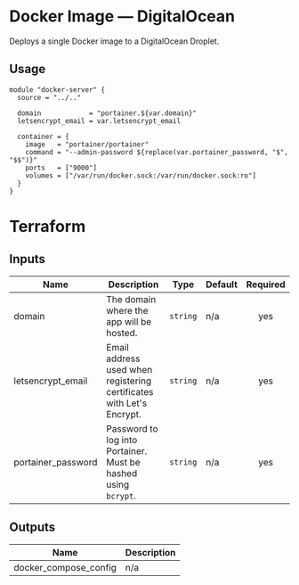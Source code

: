 # Docker Image — DigitalOcean

Deploys a single Docker image to a DigitalOcean Droplet.

## Usage

```hcl
module "docker-server" {
  source = "../.."

  domain            = "portainer.${var.domain}"
  letsencrypt_email = var.letsencrypt_email

  container = {
    image   = "portainer/portainer"
    command = "--admin-password ${replace(var.portainer_password, "$", "$$")}"
    ports   = ["9000"]
    volumes = ["/var/run/docker.sock:/var/run/docker.sock:ro"]
  }
}

```

# Terraform

## Inputs

| Name               | Description                                                          | Type     | Default | Required |
| ------------------ | -------------------------------------------------------------------- | -------- | ------- | :------: |
| domain             | The domain where the app will be hosted.                             | `string` | n/a     |   yes    |
| letsencrypt_email  | Email address used when registering certificates with Let's Encrypt. | `string` | n/a     |   yes    |
| portainer_password | Password to log into Portainer. Must be hashed using `bcrypt`.       | `string` | n/a     |   yes    |

## Outputs

| Name                  | Description |
| --------------------- | ----------- |
| docker_compose_config | n/a         |
